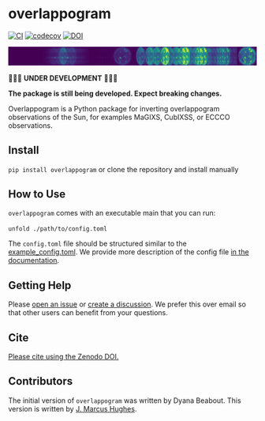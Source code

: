 # overlappogram

[![CI](https://github.com/jmbhughes/overlappogram/actions/workflows/CI.yml/badge.svg)](https://github.com/jmbhughes/overlappogram/actions/workflows/CI.yml)
[![codecov](https://codecov.io/gh/jmbhughes/overlappogram/graph/badge.svg?token=u1qQvzybz4)](https://codecov.io/gh/jmbhughes/overlappogram)
[![DOI](https://zenodo.org/badge/759222503.svg)](https://zenodo.org/doi/10.5281/zenodo.10869534)

![overlappogram example](overlappogram.png)

🚧🚧🚧 **UNDER DEVELOPMENT** 🚧🚧🚧

**The package is still being developed. Expect breaking changes.**

Overlappogram is a Python package for inverting overlappogram observations of the Sun,
for examples MaGIXS, CubIXSS, or ECCCO observations.


## Install

`pip install overlappogram` or clone the repository and install manually

## How to Use

`overlappogram` comes with an executable main that you can run:

`unfold ./path/to/config.toml`

The `config.toml` file should be structured similar to the [example_config.toml](example_config.toml).
We provide more description of the config file [in the documentation](https://eccco-mission.github.io/overlappogram/configuration.html). 

## Getting Help

Please [open an issue](https://github.com/jmbhughes/overlappogram/issues/new)
or [create a discussion](https://github.com/jmbhughes/overlappogram/discussions/new/choose).
We prefer this over email so that other users can benefit from your questions.

## Cite

[Please cite using the Zenodo DOI.](https://zenodo.org/records/10869577)

## Contributors

The initial version of `overlappogram` was written by Dyana Beabout.
This version is written by [J. Marcus Hughes](https://github.com/jmbhughes).
